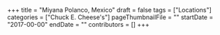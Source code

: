 +++
title = "Miyana Polanco, Mexico"
draft = false
tags = ["Locations"]
categories = ["Chuck E. Cheese's"]
pageThumbnailFile = ""
startDate = "2017-00-00"
endDate = ""
contributors = []
+++
